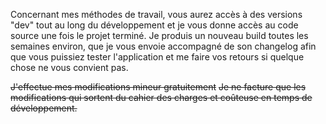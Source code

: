 Concernant mes méthodes de travail, vous aurez accès à des versions "dev" tout au long du développement et je vous donne accès au code source une fois le projet terminé. Je produis un nouveau build toutes les semaines environ, que je vous envoie accompagné de son changelog afin que vous puissiez tester l'application et me faire vos retours si quelque chose ne vous convient pas.

~~J'effectue mes modifications mineur gratuitement~~
~~Je ne facture que les modifications qui sortent du cahier des charges et coûteuse en temps de développement.~~
